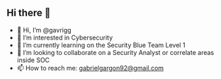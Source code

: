 ## Hi there 👋

- 👋 Hi, I’m @gavrigg
- 👀 I’m interested in Cybersecurity
- 🌱 I’m currently learning on the Security Blue Team Level 1 
- 💞️ I’m looking to collaborate on a Security Analyst or correlate areas inside SOC
- 📫 How to reach me: gabrielgargon92@gmail.com
